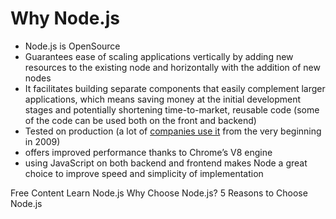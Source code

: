 # Why Node.js

* Node.js is OpenSource
* Guarantees ease of scaling applications vertically by adding new resources to the existing node and horizontally with the addition of new nodes
* It facilitates building separate components that easily complement larger applications, which means saving money at the initial development stages and potentially shortening time-to-market, reusable code (some of the code can be used both on the front and backend)
* Tested on production (a lot of [companies use it](https://selleo.com/blog/10-successful-companies-using-nodejs) from the very beginning in 2009)
* offers improved performance thanks to Chrome’s V8 engine
* using JavaScript on both backend and frontend makes Node a great choice to improve speed and simplicity of implementation

<ResourceGroupTitle>Free Content</ResourceGroupTitle>
<BadgeLink colorScheme='yellow' badgeText='Read' href='https://nodejs.dev/en/learn/'>Learn Node.js</BadgeLink>
<BadgeLink colorScheme='yellow' badgeText='Read' href='https://medium.com/selleo/why-choose-node-js-b0091ad6c3fc'>Why Choose Node.js?</BadgeLink>
<BadgeLink colorScheme='yellow' badgeText='Read' href='https://www.bitovi.com/blog/5-reasons-to-choose-nodejs'>5 Reasons to Choose Node.js</BadgeLink>
